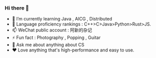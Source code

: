 ### Hi there 👋

<!--
**HuanXin-Chen/HuanXin-Chen** is a ✨ _special_ ✨ repository because its `README.md` (this file) appears on your GitHub profile.

Here are some ideas to get you started:

- 🔭 I’m currently working on AICG
- 🌱 I’m currently learning Java
- 👯 I’m looking to collaborate on ...
- 🤔 I’m looking for help with ...
- 💬 Ask me about ...
- 📫 How to reach me: ...
- 😄 Pronouns: ...
- ⚡ Fun fact: ...
-->
- 🌱 I’m currently learning Java , AICG , Distributed
- 🎢 Language proficiency rankings : C++>C>Java>Python>Rust>JS.
- 📫 WeChat public account : 阿新的杂记
- ⚡ Fun fact : Photography , Popping , Guitar
- 💬 Ask me about anything about CS
- ❤️ Love anything that's high-performance and easy to use.
